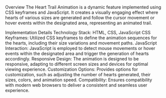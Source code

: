 Overview
The Heart Trail Animation is a dynamic feature implemented using CSS keyframes and JavaScript. It creates a visually engaging effect where hearts of various sizes are generated and follow the cursor movement or hover events within the designated area, representing an animated trail.

Implementation Details
Technology Stack: HTML, CSS, JavaScript
CSS Keyframes: Utilized CSS keyframes to define the animation sequences for the hearts, including their size variations and movement paths.
JavaScript Interaction: JavaScript is employed to detect mouse movements or hover events within the designated area and trigger the generation of hearts accordingly.
Responsive Design: The animation is designed to be responsive, adapting to different screen sizes and devices for optimal viewing experience.
Customization Options: Provides options for customization, such as adjusting the number of hearts generated, their sizes, colors, and animation speed.
Compatibility: Ensures compatibility with modern web browsers to deliver a consistent and seamless user experience.
